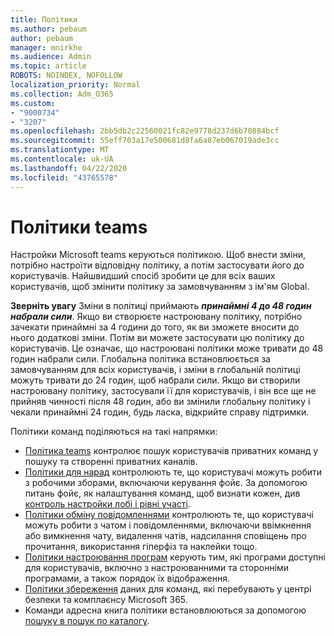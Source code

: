 ```yaml
---
title: Політики
ms.author: pebaum
author: pebaum
manager: mnirkhe
ms.audience: Admin
ms.topic: article
ROBOTS: NOINDEX, NOFOLLOW
localization_priority: Normal
ms.collection: Adm_O365
ms.custom:
- "9000734"
- "3207"
ms.openlocfilehash: 2bb5db2c22560021fc82e9778d237d6b70884bcf
ms.sourcegitcommit: 55eff703a17e500681d8fa6a87eb067019ade3cc
ms.translationtype: MT
ms.contentlocale: uk-UA
ms.lasthandoff: 04/22/2020
ms.locfileid: "43765578"
---
```

# <a name="teams-policies"></a>Політики teams

Настройки Microsoft teams керуються політикою. Щоб внести зміни, потрібно настроїти відповідну політику, а потім застосувати його до користувачів. Найшвидший спосіб зробити це для всіх ваших користувачів, щоб змінити політику за замовчуванням з ім'ям Global. 

**Зверніть увагу** Зміни в політиці приймають ***принаймні 4 до 48 годин набрали сили***. Якщо ви створюєте настроювану політику, потрібно зачекати принаймні за 4 години до того, як ви зможете вносити до нього додаткові зміни. Потім ви можете застосувати цю політику до користувачів. Це означає, що настроювані політики може тривати до 48 годин набрали сили. Глобальна політика встановлюється за замовчуванням для всіх користувачів, і зміни в глобальній політиці можуть тривати до 24 годин, щоб набрали сили. Якщо ви створили настроювану політику, застосували її для користувачів, і він все ще не прийняв чинності після 48 годин, або ви змінили глобальну політику і чекали принаймні 24 годин, будь ласка, відкрийте справу підтримки.

Політики команд поділяються на такі напрямки:

- [Політика teams](https://docs.microsoft.com/MicrosoftTeams/teams-policies) контролює пошук користувачів приватних команд у пошуку та створенні приватних каналів.  
- [Політики для нарад](https://docs.microsoft.com/microsoftteams/meeting-policies-in-teams) контролюють те, що користувачі можуть робити з робочими зборами, включаючи керування фойє. За допомогою питань фойє, як налаштування команд, щоб визнати кожен, див [контроль настройки лобі і рівні участі](https://docs.microsoft.com/alchemyinsights/bypass-lobby).
- [Політики обміну повідомленнями](https://docs.microsoft.com/microsoftteams/messaging-policies-in-teams) контролюють те, що користувачі можуть робити з чатом і повідомленнями, включаючи ввімкнення або вимкнення чату, видалення чатів, надсилання сповіщень про прочитання, використання гіперфіз та наклейки тощо.
- [Політики настроювання програм](https://docs.microsoft.com/MicrosoftTeams/teams-app-setup-policies) керують тим, які програми доступні для користувачів, включно з настроюванними та сторонніми програмами, а також порядок їх відображення.  
- [Політики збереження](https://docs.microsoft.com/microsoftteams/retention-policies) даних для команд, які перебувають у центрі безпеки та комплаєнсу Microsoft 365.
- Команди адресна книга політики встановлюються за допомогою [пошуку в пошук по каталогу](https://docs.microsoft.com/MicrosoftTeams/teams-scoped-directory-search).